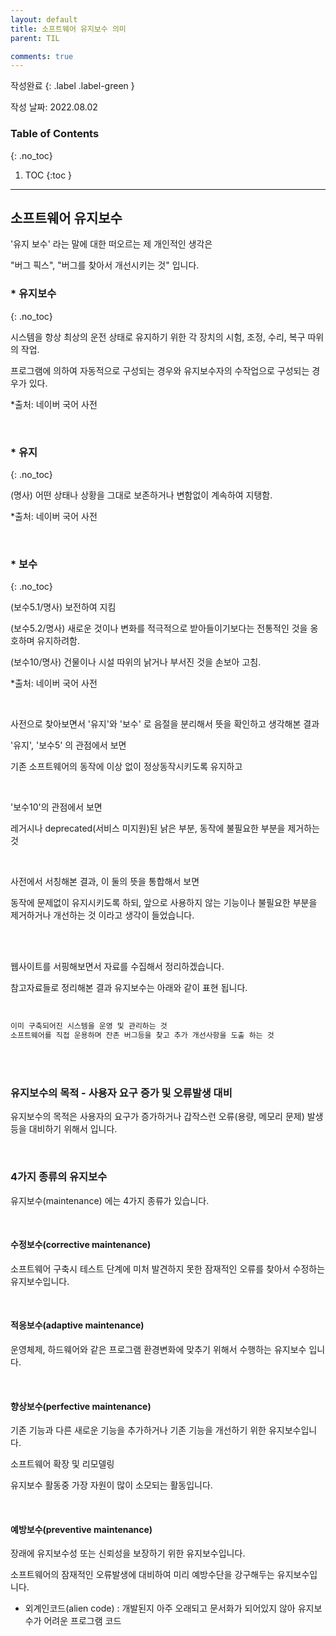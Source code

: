 ```yaml
---
layout: default
title: 소프트웨어 유지보수 의미
parent: TIL

comments: true
---
```


작성완료
{: .label .label-green }


작성 날짜: 2022.08.02

### Table of Contents
{: .no_toc}

1. TOC
{:toc }

---


## 소프트웨어 유지보수

'유지 보수' 라는 말에 대한 떠오르는 제 개인적인 생각은 

"버그 픽스", "버그를 찾아서 개선시키는 것" 입니다.



### * **유지보수**
{: .no_toc}


시스템을 항상 최상의 운전 상태로 유지하기 위한 각 장치의 시험, 조정, 수리, 복구 따위의 작업.


프로그램에 의하여 자동적으로 구성되는 경우와 유지보수자의 수작업으로 구성되는 경우가 있다.


*출처: 네이버 국어 사전

<br>

### * **유지**
{: .no_toc}


(명사) 어떤 상태나 상황을 그대로 보존하거나 변함없이 계속하여 지탱함.

*출처: 네이버 국어 사전

<br>

### * **보수**
{: .no_toc}

(보수5.1/명사) 보전하여 지킴

(보수5.2/명사) 새로운 것이나 변화를 적극적으로 받아들이기보다는 전통적인 것을 옹호하며 유지하려함.

(보수10/명사) 건물이나 시설 따위의 낡거나 부서진 것을 손보아 고침.

*출처: 네이버 국어 사전

<br>

사전으로 찾아보면서 '유지'와 '보수' 로 음절을 분리해서 뜻을 확인하고 생각해본 결과

'유지', '보수5' 의 관점에서 보면

기존 소프트웨어의 동작에 이상 없이 정상동작시키도록 유지하고

<br>

'보수10'의 관점에서 보면

레거시나 deprecated(서비스 미지원)된 낡은 부분, 동작에 불필요한 부분을 제거하는 것 

<br>

사전에서 서칭해본 결과, 이 둘의 뜻을 통합해서 보면

동작에 문제없이 유지시키도록 하되, 앞으로 사용하지 않는 기능이나 불필요한 부분을 제거하거나 개선하는 것  이라고 생각이 들었습니다.

<br><br>

웹사이트를 서핑해보면서 자료를 수집해서 정리하겠습니다.

참고자료들로 정리해본 결과 유지보수는 아래와 같이 표현 됩니다.

<br>


```md
이미 구축되어진 시스템을 운영 및 관리하는 것 
소프트웨어를 직접 운용하며 잔존 버그등을 찾고 추가 개선사항을 도출 하는 것
```

<br><br>

### 유지보수의 목적 - 사용자 요구 증가 및 오류발생 대비

유지보수의 목적은 사용자의 요구가 증가하거나 갑작스런 오류(용량, 메모리 문제) 발생 등을 대비하기 위해서 입니다.

<br>

### 4가지 종류의 유지보수

유지보수(maintenance) 에는 4가지 종류가 있습니다.

<br>

#### 수정보수(corrective maintenance)

소프트웨어 구축시 테스트 단계에 미처 발견하지 못한 잠재적인 오류를 찾아서 수정하는 유지보수입니다.

<br>

#### 적응보수(adaptive maintenance)

운영체제, 하드웨어와 같은 프로그램 환경변화에 맞추기 위해서 수행하는 유지보수 입니다.

<br>

#### 향상보수(perfective maintenance)

기존 기능과 다른 새로운 기능을 추가하거나 기존 기능을 개선하기 위한 유지보수입니다.

소프트웨어 확장 및 리모델링

유지보수 활동중 가장 자원이 많이 소모되는 활동입니다.

<br>

#### 예방보수(preventive maintenance)

장래에 유지보수성 또는 신뢰성을 보장하기 위한 유지보수입니다.

소프트웨어의 잠재적인 오류발생에 대비하여 미리 예방수단을 강구해두는 유지보수입니다.



+ 외계인코드(alien code) : 개발된지 아주 오래되고 문서화가 되어있지 않아 유지보수가 어려운 프로그램 코드


